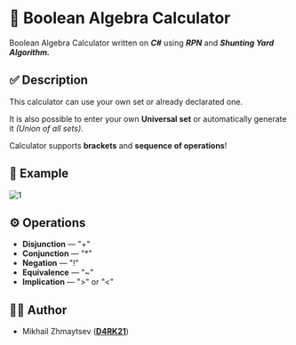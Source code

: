 # 🔢 Boolean Algebra Calculator

Boolean Algebra Calculator written on _**C#**_ using _**RPN**_ and _**Shunting Yard Algorithm.**_

## ✅ Description

This calculator can use your own set or already declarated one.

It is also possible to enter your own **Universal set** or automatically generate it _(Union of all sets)_.

Calculator supports **brackets** and **sequence of operations**!

## 📸 Example

![1](https://user-images.githubusercontent.com/81447820/145733205-b0e16572-b792-4c25-9b37-632c6c49932e.png)


##  ⚙️ Operations

* **Disjunction** — "+"
* **Conjunction** — "*"
* **Negation** — "!"
* **Equivalence** — "~"
* **Implication** — ">" or "<"

## 👨‍💻 Author
* Mikhail Zhmaytsev ([**D4RK21**](https://github.com/D4RK21))
